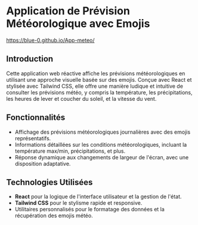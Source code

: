 # Application de Prévision Météorologique avec Emojis
https://blue-0.github.io/App-meteo/
## Introduction

Cette application web réactive affiche les prévisions météorologiques en utilisant une approche visuelle basée sur des emojis. Conçue avec React et stylisée avec Tailwind CSS, elle offre une manière ludique et intuitive de consulter les prévisions météo, y compris la température, les précipitations, les heures de lever et coucher du soleil, et la vitesse du vent.

## Fonctionnalités

- Affichage des prévisions météorologiques journalières avec des emojis représentatifs.
- Informations détaillées sur les conditions météorologiques, incluant la température max/min, précipitations, et plus.
- Réponse dynamique aux changements de largeur de l'écran, avec une disposition adaptative.

## Technologies Utilisées

- **React** pour la logique de l'interface utilisateur et la gestion de l'état.
- **Tailwind CSS** pour le stylisme rapide et responsive.
- Utilitaires personnalisés pour le formatage des données et la récupération des emojis météo.

